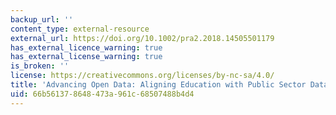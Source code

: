 ```yaml
---
backup_url: ''
content_type: external-resource
external_url: https://doi.org/10.1002/pra2.2018.14505501179
has_external_licence_warning: true
has_external_license_warning: true
is_broken: ''
license: https://creativecommons.org/licenses/by-nc-sa/4.0/
title: 'Advancing Open Data: Aligning Education with Public Sector Data Challenges'
uid: 66b56137-8648-473a-961c-68507488b4d4
---
```

